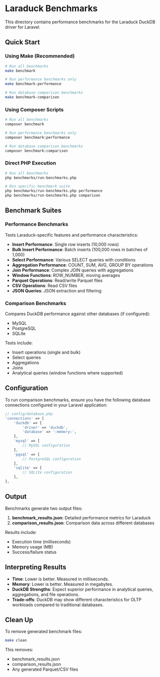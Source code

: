 # Laraduck Benchmarks

This directory contains performance benchmarks for the Laraduck DuckDB driver for Laravel.

## Quick Start

### Using Make (Recommended)

```bash
# Run all benchmarks
make benchmark

# Run performance benchmarks only
make benchmark-performance

# Run database comparison benchmarks
make benchmark-comparison
```

### Using Composer Scripts

```bash
# Run all benchmarks
composer benchmark

# Run performance benchmarks only
composer benchmark:performance

# Run database comparison benchmarks
composer benchmark:comparison
```

### Direct PHP Execution

```bash
# Run all benchmarks
php benchmarks/run-benchmarks.php

# Run specific benchmark suite
php benchmarks/run-benchmarks.php performance
php benchmarks/run-benchmarks.php comparison
```

## Benchmark Suites

### Performance Benchmarks

Tests Laraduck-specific features and performance characteristics:

- **Insert Performance**: Single row inserts (10,000 rows)
- **Bulk Insert Performance**: Batch inserts (100,000 rows in batches of 1,000)
- **Select Performance**: Various SELECT queries with conditions
- **Aggregation Performance**: COUNT, SUM, AVG, GROUP BY operations
- **Join Performance**: Complex JOIN queries with aggregations
- **Window Functions**: ROW_NUMBER, moving averages
- **Parquet Operations**: Read/write Parquet files
- **CSV Operations**: Read CSV files
- **JSON Queries**: JSON extraction and filtering

### Comparison Benchmarks

Compares DuckDB performance against other databases (if configured):
- MySQL
- PostgreSQL
- SQLite

Tests include:
- Insert operations (single and bulk)
- Select queries
- Aggregations
- Joins
- Analytical queries (window functions where supported)

## Configuration

To run comparison benchmarks, ensure you have the following database connections configured in your Laravel application:

```php
// config/database.php
'connections' => [
    'duckdb' => [
        'driver' => 'duckdb',
        'database' => ':memory:',
    ],
    'mysql' => [
        // MySQL configuration
    ],
    'pgsql' => [
        // PostgreSQL configuration
    ],
    'sqlite' => [
        // SQLite configuration
    ],
],
```

## Output

Benchmarks generate two output files:

1. **benchmark_results.json**: Detailed performance metrics for Laraduck
2. **comparison_results.json**: Comparison data across different databases

Results include:
- Execution time (milliseconds)
- Memory usage (MB)
- Success/failure status

## Interpreting Results

- **Time**: Lower is better. Measured in milliseconds.
- **Memory**: Lower is better. Measured in megabytes.
- **DuckDB Strengths**: Expect superior performance in analytical queries, aggregations, and file operations.
- **Trade-offs**: DuckDB may show different characteristics for OLTP workloads compared to traditional databases.

## Clean Up

To remove generated benchmark files:

```bash
make clean
```

This removes:
- benchmark_results.json
- comparison_results.json
- Any generated Parquet/CSV files